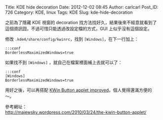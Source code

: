 Title: KDE hide decoration
Date: 2012-12-02 08:45
Author: carlcarl
Post_ID: 726
Category: KDE, linux
Tags: KDE
Slug: kde-hide-decoration

之前為了隱藏 KDE 視窗的 decoration
找方法找好久，結果後來不經意就看到了這個資訊囧，不過可惜只能透過改設定檔的方式，GUI
上似乎沒有這個設定。

修改 `.kde4/share/config/kwinrc`，找到 `[Windows]`，在下一行加上：

	:::conf
    BorderlessMaximizedWindows=true

如果找不到 `[Windows]` ，就自己在檔案裡面補上去就可以了：

	:::conf
    [Windows]
    BorderlessMaximizedWindows=true

用好之後，可以再搭配 [KWin Button applet
improved][]，個人覺得還滿方便的～。

參考網址：  
<http://majewsky.wordpress.com/2010/03/24/the-kwin-button-applet/>

  [KWin Button applet improved]: http://kde-apps.org/content/show.php?content=143971
